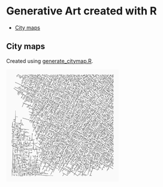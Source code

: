 # Generative Art created with R

* [City maps](#city-maps)

## City maps

Created using [generate_citymap.R](https://github.com/koenderks/Art-Gallery/blob/master/citymaps/generate_citymap.R).

<img src='https://github.com/koenderks/Art-Gallery/raw/master/citymaps/seed120495.png' width='300' height='300' alt='logo' align='left' margin-left='20' margin-right='20'/>